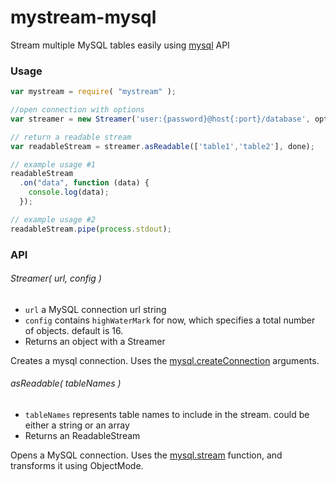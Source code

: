 mystream-mysql
==============

Stream multiple MySQL tables easily using [mysql](https://github.com/mysqljs/mysql) API

### Usage

```javascript
var mystream = require( "mystream" );

//open connection with options
var streamer = new Streamer('user:{password}@host{:port}/database', options);

// return a readable stream
var readableStream = streamer.asReadable(['table1','table2'], done);

// example usage #1
readableStream
  .on("data", function (data) {
    console.log(data);
  });

// example usage #2
readableStream.pipe(process.stdout);
```

### API

###### Streamer( url, config )

* `url` a MySQL connection url string
* `config` contains `highWaterMark` for now, which specifies a total number of objects. default is 16.
* Returns an object with a Streamer 

Creates a mysql connection. Uses the [mysql.createConnection](https://github.com/mysqljs/mysql) arguments.

###### asReadable( tableNames )

* `tableNames` represents table names to include in the stream. could be either a string or an array
* Returns an ReadableStream 

Opens a MySQL connection. Uses the [mysql.stream](https://github.com/mysqljs/mysql) function, and transforms it using ObjectMode.

